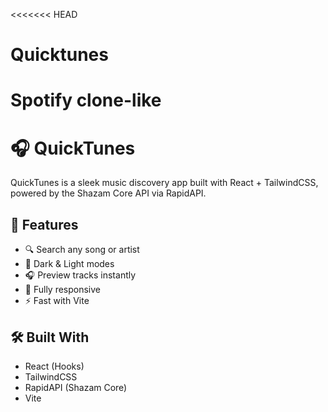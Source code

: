 <<<<<<< HEAD
# Quicktunes
Spotify clone-like
=======
# 🎧 QuickTunes

QuickTunes is a sleek music discovery app built with React + TailwindCSS, powered by the Shazam Core API via RapidAPI.

## 🚀 Features

- 🔍 Search any song or artist
- 🎨 Dark & Light modes
- 🎧 Preview tracks instantly
- 📱 Fully responsive
- ⚡ Fast with Vite

## 🛠️ Built With

- React (Hooks)
- TailwindCSS
- RapidAPI (Shazam Core)
- Vite


